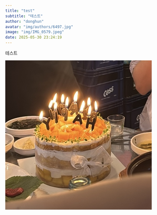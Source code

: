 ```yaml
---
title: "test"
subtitle: "테스트"
author: "donghun"
avatar: "img/authors/6497.jpg"
image: "img/IMG_0579.jpeg"
date: 2025-05-30 23:24:19
---
```


테스트

![이미지](../img/2025-05-30/IMG_0579.jpeg)

